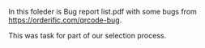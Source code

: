 In this foleder is Bug report list.pdf with some bugs from https://orderific.com/qrcode-bug.

This was task for part of our selection process.
